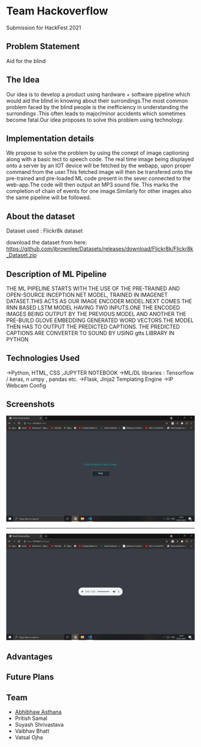 # Team Hackoverflow

Submission for HackFest 2021

## Problem Statement
Aid for the blind

## The Idea
Our idea is to develop a product using hardware + software pipeline which would aid the blind in knowing about their surrondings.The most common problem faced by the blind  people is the inefficiency in understanding the surrondings .This often leads to major/minor accidents which sometimes become fatal.Our idea proposes to solve this problem using technology.

## Implementation details

We propose to solve the problem by using the conept of image captioning along with a basic tect to speech code.
The real time image being displayed onto a server by an IOT device will be fetched by the webapp, upon proper command from the user.This fetched image will then be transfered onto the pre-trained and pre-loaded ML code present in the sever connected to the web-app.The code will then output an MP3 sound file. This marks the completion of chain of events for one image.Similarly for other images also the same pipeline will be followed.

## About the dataset
Dataset used : Flickr8k dataset

download the dataset from here:
https://github.com/jbrownlee/Datasets/releases/download/Flickr8k/Flickr8k_Dataset.zip

## Description of ML Pipeline
THE ML PIPELINE STARTS WITH THE USE OF THE PRE-TRAINED AND OPEN-SOURCE INCEPTION NET MODEL, TRAINED IN IMAGENET DATASET.THIS ACTS AS OUR IMAGE ENCODER MODEL.NEXT COMES THE RNN BASED LSTM MODEL HAVING TWO INPUTS.ONE THE ENCODED IMAGES BEING OUTPUT BY THE PREVIOUS MODEL AND ANOTHER THE PRE-BUILD GLOVE EMBEDDING GENERATED WORD VECTORS.THE MODEL THEN HAS TO OUTPUT THE PREDICTED CAPTIONS. THE PREDICTED CAPTIONS ARE CONVERTER TO SOUND BY USING gtts LIBRARY IN PYTHON

## Technologies Used

->Python, HTML, CSS ,JUPYTER NOTEBOOK
->ML/DL libraries : Tensorflow  / keras, n umpy , pandas etc.
->Flask, Jinja2 Templating Engine
->IP Webcam Config

## Screenshots

![front](https://github.com/vaibhatt/Hackfest-IIT-ISM-Dhanbad-2021-/blob/master/screenshot/Screenshot%20(2).png)

-----------

![back](https://github.com/vaibhatt/Hackfest-IIT-ISM-Dhanbad-2021-/blob/master/screenshot/Screenshot%20(3).png)

## Advantages


## Future Plans


## Team

- [Abhibhaw Asthana](https://github.com/abhibhaw)
- Pritish Samal
- Suyash Shrivastava
- Vaibhav Bhatt
- Vatsal Ojha
